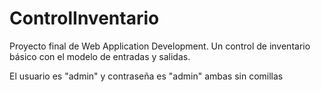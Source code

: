 # ControlInventario
Proyecto final de Web Application Development. Un control de inventario básico con el modelo de entradas y salidas.

El usuario es "admin" y contraseña es "admin" ambas sin comillas

